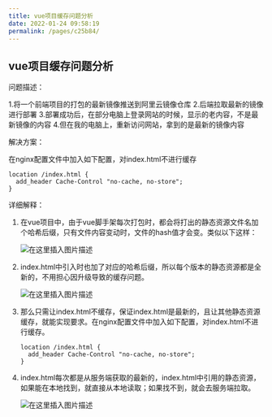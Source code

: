 ```yaml
---
title: vue项目缓存问题分析
date: 2022-01-24 09:58:19
permalink: /pages/c25b84/
---
```

## vue项目缓存问题分析

问题描述：

1.将一个前端项目的打包的最新镜像推送到阿里云镜像仓库
2.后端拉取最新的镜像进行部署
3.部署成功后，在部分电脑上登录网站的时候，显示的老内容，不是最新镜像的内容
4.但在我的电脑上，重新访问网站，拿到的是最新的镜像内容

解决方案：

在nginx配置文件中加入如下配置，对index.html不进行缓存

```nginx
location /index.html {
  add_header Cache-Control "no-cache, no-store";
}
```



详细解释：

1. 在vue项目中，由于vue脚手架每次打包时，都会将打出的静态资源文件名加个哈希后缀，只有文件内容变动时，文件的hash值才会变。类似以下这样：

   ![在这里插入图片描述](https://img-blog.csdnimg.cn/23a75c797f994799bc33dc295a140760.png)

2. index.html中引入时也加了对应的哈希后缀，所以每个版本的静态资源都是全新的，不用担心因升级导致的缓存问题。

   ![在这里插入图片描述](https://img-blog.csdnimg.cn/30d95da757994a47ad2835461d1a18f3.png)

3. 那么只需让index.html不缓存，保证index.html是最新的，且让其他静态资源缓存，就能实现要求。在nginx配置文件中加入如下配置，对index.html不进行缓存。

   ```nginx
   location /index.html {
     add_header Cache-Control "no-cache, no-store";
   }
   ```

4. index.html每次都是从服务端获取的最新的，index.html中引用的静态资源，如果能在本地找到，就直接从本地读取；如果找不到，就会去服务端拉取。

   ![在这里插入图片描述](https://img-blog.csdnimg.cn/dfe5c3c4d2494ece96c5a7967f7116e2.png)

